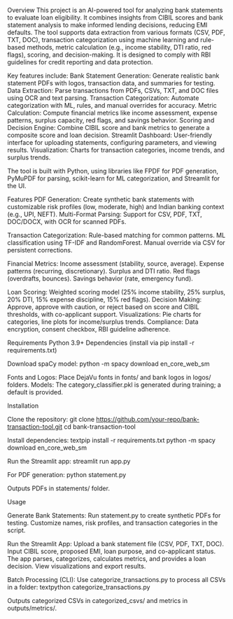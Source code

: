 Overview
This project is an AI-powered tool for analyzing bank statements to evaluate loan eligibility. It combines insights from CIBIL scores and bank statement analysis to make informed lending decisions, reducing EMI defaults. The tool supports data extraction from various formats (CSV, PDF, TXT, DOC), transaction categorization using machine learning and rule-based methods, metric calculation (e.g., income stability, DTI ratio, red flags), scoring, and decision-making. It is designed to comply with RBI guidelines for credit reporting and data protection.

Key features include:
Bank Statement Generation: Generate realistic bank statement PDFs with logos, transaction data, and summaries for testing.
Data Extraction: Parse transactions from PDFs, CSVs, TXT, and DOC files using OCR and text parsing.
Transaction Categorization: Automate categorization with ML, rules, and manual overrides for accuracy.
Metric Calculation: Compute financial metrics like income assessment, expense patterns, surplus capacity, red flags, and savings behavior.
Scoring and Decision Engine: Combine CIBIL score and bank metrics to generate a composite score and loan decision.
Streamlit Dashboard: User-friendly interface for uploading statements, configuring parameters, and viewing results.
Visualization: Charts for transaction categories, income trends, and surplus trends.

The tool is built with Python, using libraries like FPDF for PDF generation, PyMuPDF for parsing, scikit-learn for ML categorization, and Streamlit for the UI.

Features
PDF Generation: Create synthetic bank statements with customizable risk profiles (low, moderate, high) and Indian banking context (e.g., UPI, NEFT).
Multi-Format Parsing: Support for CSV, PDF, TXT, DOC/DOCX, with OCR for scanned PDFs.

Transaction Categorization:
Rule-based matching for common patterns.
ML classification using TF-IDF and RandomForest.
Manual override via CSV for persistent corrections.

Financial Metrics:
Income assessment (stability, source, average).
Expense patterns (recurring, discretionary).
Surplus and DTI ratio.
Red flags (overdrafts, bounces).
Savings behavior (rate, emergency fund).


Loan Scoring: Weighted scoring model (25% income stability, 25% surplus, 20% DTI, 15% expense discipline, 15% red flags).
Decision Making: Approve, approve with caution, or reject based on score and CIBIL thresholds, with co-applicant support.
Visualizations: Pie charts for categories, line plots for income/surplus trends.
Compliance: Data encryption, consent checkbox, RBI guideline adherence.

Requirements
Python 3.9+
Dependencies (install via pip install -r requirements.txt)

Download spaCy model: python -m spacy download en_core_web_sm


Fonts and Logos: Place DejaVu fonts in fonts/ and bank logos in logos/ folders.
Models: The category_classifier.pkl is generated during training; a default is provided.

Installation

Clone the repository:
git clone https://github.com/your-repo/bank-transaction-tool.git
cd bank-transaction-tool

Install dependencies:
textpip install -r requirements.txt
python -m spacy download en_core_web_sm

Run the Streamlit app:
streamlit run app.py

For PDF generation:
python statement.py

Outputs PDFs in statements/ folder.

Usage

Generate Bank Statements:
Run statement.py to create synthetic PDFs for testing.
Customize names, risk profiles, and transaction categories in the script.

Run the Streamlit App:
Upload a bank statement file (CSV, PDF, TXT, DOC).
Input CIBIL score, proposed EMI, loan purpose, and co-applicant status.
The app parses, categorizes, calculates metrics, and provides a loan decision.
View visualizations and export results.


Batch Processing (CLI):
Use categorize_transactions.py to process all CSVs in a folder:
textpython categorize_transactions.py

Outputs categorized CSVs in categorized_csvs/ and metrics in outputs/metrics/.


